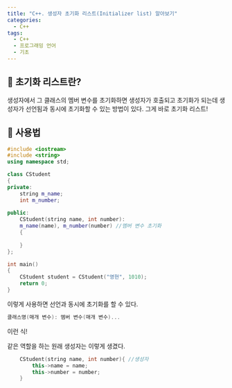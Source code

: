 ```yaml
---
title: "C++. 생성자 초기화 리스트(Initializer list) 알아보기"
categories:
  - C++
tags:
  - C++
  - 프로그래밍 언어
  - 기초
---
```


## 🌟 초기화 리스트란? 

생성자에서 그 클래스의 멤버 변수를 초기화하면 생성자가 호출되고 초기화가 되는데 생성자가 선언됨과 동시에 초기화할 수 있는 방법이 있다. 그게 바로 초기화 리스트!



## 🌟 사용법

```c++
#include <iostream>
#include <string>
using namespace std;

class CStudent
{
private:
    string m_name;
    int m_number;
    
public:
    CStudent(string name, int number): 
    m_name(name), m_number(number) //멤버 변수 초기화
    {
        
    }
};

int main()
{
    CStudent student = CStudent("영현", 1010);
    return 0;
}
```

이렇게 사용하면 선언과 동시에 초기화를 할 수 있다.



```c++
클래스명(매개 변수): 멤버 변수(매개 변수)...
```

이런 식!



같은 역할을 하는 원래 생성자는 이렇게 생겼다.

```c++
    CStudent(string name, int number){ //생성자
        this->name = name;
        this->number = number;
    }
```

